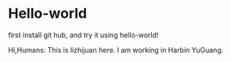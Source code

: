 # Hello-world
first install git hub, and try it using hello-world!

Hi,Humans:
  This is lizhijuan here. I am working in Harbin YuGuang.
